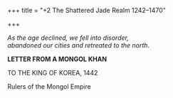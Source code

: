 +++
title = "+2 The Shattered Jade Realm 1242–1470"

+++





*As the age declined, we fell into disorder,  
abandoned our cities and retreated to the north*.

**LETTER FROM A MONGOL KHAN**

TO THE KING OF KOREA, 1442




Rulers of the Mongol Empire




